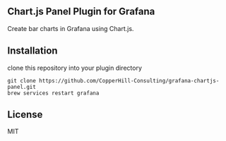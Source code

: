 ## Chart.js Panel Plugin for Grafana

Create bar charts in Grafana using Chart.js.

## Installation

clone this repository into your plugin directory

```
git clone https://github.com/CopperHill-Consulting/grafana-chartjs-panel.git
brew services restart grafana
```

## License
MIT

